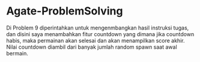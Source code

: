 # Agate-ProblemSolving
Di Problem 9 diperintahkan untuk mengenmbangkan hasil instruksi tugas, dan disini saya menambahkan fitur countdown yang dimana jika countdown habis, maka permainan akan selesai dan akan menampilkan score akhir. Nilai countdown diambil dari banyak jumlah random spawn saat awal bermain.
